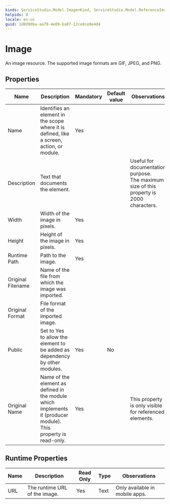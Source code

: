 ```yaml
---
kinds: ServiceStudio.Model.Image+Kind, ServiceStudio.Model.ReferenceImage+Kind
helpids: 0
locale: en-us
guid: 1d0d90ba-aa79-4e09-ba87-12ce8ce0e4d4
---
```


# Image

An image resource. The supported image formats are GIF, JPEG, and PNG.  

## Properties

<table markdown="1">
<thead>
<tr>
<th>Name</th>
<th>Description</th>
<th>Mandatory</th>
<th>Default value</th>
<th>Observations</th>
</tr>
</thead>
<tbody>
<tr>
<td title="Name">Name</td>
<td>Identifies an element in the scope where it is defined, like a screen, action, or module.</td>
<td>Yes</td>
<td></td>
<td></td>
</tr>
<tr>
<td title="Description">Description</td>
<td>Text that documents the element.</td>
<td></td>
<td></td>
<td>Useful for documentation purpose.<br/>The maximum size of this property is 2000 characters.</td>
</tr>
<tr>
<td title="Width">Width</td>
<td>Width of the image in pixels.</td>
<td>Yes</td>
<td></td>
<td></td>
</tr>
<tr>
<td title="Height">Height</td>
<td>Height of the image in pixels.</td>
<td>Yes</td>
<td></td>
<td></td>
</tr>
<tr>
<td title="Runtime Path">Runtime Path</td>
<td>Path to the image.</td>
<td>Yes</td>
<td></td>
<td></td>
</tr>
<tr>
<td title="Original Filename">Original Filename</td>
<td>Name of the file from which the image was imported.</td>
<td></td>
<td></td>
<td></td>
</tr>
<tr>
<td title="Original Format">Original Format</td>
<td>File format of the imported image.</td>
<td></td>
<td></td>
<td></td>
</tr>
<tr>
<td title="Public">Public</td>
<td>Set to Yes to allow the element to be added as dependency by other modules.</td>
<td>Yes</td>
<td>No</td>
<td></td>
</tr>
<tr>
<td title="Original Name">Original Name</td>
<td>Name of the element as defined in the module which implements it (producer module). This property is read-only.</td>
<td>Yes</td>
<td></td>
<td>This property is only visible for referenced elements.</td>
</tr>
</tbody>
</table>

## Runtime Properties

<table markdown="1">
<thead>
<tr>
<th>Name</th>
<th>Description</th>
<th>Read Only</th>
<th>Type</th>
<th>Observations</th>
</tr>
</thead>
<tbody>
<tr>
<td>URL</td>
<td>The runtime URL of the image.</td>
<td>Yes</td>
<td>Text</td>
<td>Only available in mobile apps.</td>
</tr>
</tbody>
</table>

